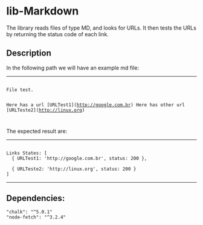 # lib-Markdown

The library reads files of type MD, and looks for URLs. It then tests the URLs by returning the status code of each link.

<h2>Description</h2>
<p>In the following path we will have an example md file:</p>
<hr />
<code>
File test.

Here has a url \[URLTest1\]\(http://google.com.br)
Here has other url \[URLTeste2\]\(http://linux.org)

</code>

<p>The expected result are:</p>
<hr />
<code>
Links States: [
  { URLTest1: 'http://google.com.br', status: 200 },</br>
  { URLTeste2: 'http://linux.org', status: 200 }
]
</code>

<hr />

<h2>Dependencies:</h2>

    "chalk": "^5.0.1"
    "node-fetch": "^3.2.4"